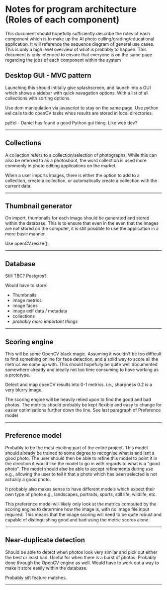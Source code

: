 # Notes for program architecture (Roles of each component)

This document should hopefully sufficiently describe the roles of each component which is to make up the AI photo culling/grading/educational application. It will reference the sequence diagram of general use cases. This is only a high level overview of what is probably to happen. This document is only intended to ensure that everyone is on the same page regarding the jobs of each component within the system

## Desktop GUI - MVC pattern

Launching this should intitally give splashscreen, and launch into a GUI which shows a sidebar with quick navagation options. With a list of all collections with sorting options. 

Use dom manipulation via javascript to stay on the same page. Use python eel calls to do openCV tasks whos results are stored in local directories.  

pyEel - Daniel has found a good Python gui thing. Like web dev?

---

## Collections

A collection refers to a collection/selection of photographs. While this can also be referred to as a photoshoot, the word collection is used more commonly in photo editing applications on the market. 

When a user imports images, there is either the option to add to a collection, create a collection, or automatically create a collection with the current data.

---

## Thumbnail generator

On import, thumbnails for each image should be generated and stored within the database. This is to ensure that even in the even that the images are not stored on the computer, it is still possible to use the application in a more basic manner. 

Use openCV.resize();

---

## Database

Still TBC? Postgres?

Would have to store:
- Thumbnails
- image metrics
- image faces
- image exif data / metadata
- collections
- *probably more important things*

---

## Scoring engine

This will be some OpenCV black magic. Assuming it wouldn't be too difficult to find something online for face detection, and a solid way to score all the metrics we come up with. This should hopefully be quite well documented somewhere already and ideally not too time consuming to have working as a prototype.

Detect and map openCV results into 0-1 metrics. i.e., sharpness 0.2 is a very blurry image.

The scoring engine will be heavily relied upon to find the good and bad photos. The metrics should probably be kept flexible and easy to change for easier optimisations further down the line. See last paragraph of Preference model

---

## Preference model

Probably to be the most exciting part of the entire project. This model should already be trained to some degree to recognise what is and isnt a good photo. The user should then be able to refine this model to point it in the direction it would like the model to go in with regards to what is a "good photo". The model should also be able to accept refinements during use e.g., allowing the user to tell it that a photo which has been selected is not actually a good photo. 

It probably also makes sense to have different models which expect their own type of photo e.g., landscapes, portraits, sports, still life, wildlife, etc.

This preference model will likely only look at the metrics computed by the scoring engine to determine how the image is, with no image file input required. This means that the image scoring will need to be quite robust and capable of distinguishing good and bad using the metric scores alone.  

---

## Near-duplicate detection
Should be able to detect when photos look very similar and pick out either the best or least bad. Useful for when there is a burst of photos. Probably done through the OpenCV engine as well. Would have to work out a way to make it store easily within the database. 

Probably sift feature matches. 

---